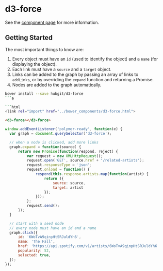 # d3-force

See the [component page](http://hubgit.github.io/d3-force) for more information.

## Getting Started

The most important things to know are:

1. Every object must have an `id` (used to identify the object) and a `name` (for displaying the object).
2. Each link must have a `source` and a `target` object.
3. Links can be added to the graph by passing an array of links to `addLinks`, or by overriding the `expand` function and returning a Promise.
4. Nodes are added to the graph automatically.

```bash
bower install --save hubgit/d3-force
```a

```html
<link rel="import" href="../bower_components/d3-force.html">
```

```html
<d3-force></d3-force>
```

```js
window.addEventListener('polymer-ready', function(e) {
  var graph = document.querySelector('d3-force');

  // when a node is clicked, add more links
  graph.expand = function(source) {
      return new Promise(function(respond, reject) {
          var request = new XMLHttpRequest();
          request.open('GET', source.href + '/related-artists');
          request.responseType = 'json';
          request.onload = function() {
              respond(this.response.artists.map(function(artist) {
                  return ({
                      source: source,
                      target: artist
                  });
              }));
          };
          request.send();
      });
  }

  // start with a seed node
  // every node must have an id and a name
  graph.click({
      id: '6WoTvA9qinpHtSRJuldYh6',
      name: 'The Fall',
      href: 'https://api.spotify.com/v1/artists/6WoTvA9qinpHtSRJuldYh6',
      popularity: 52,
      selected: true,
  });
});
```
